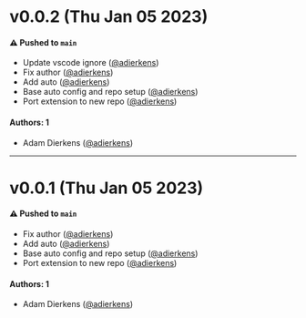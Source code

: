 # v0.0.2 (Thu Jan 05 2023)

#### ⚠️ Pushed to `main`

- Update vscode ignore ([@adierkens](https://github.com/adierkens))
- Fix author ([@adierkens](https://github.com/adierkens))
- Add auto ([@adierkens](https://github.com/adierkens))
- Base auto config and repo setup ([@adierkens](https://github.com/adierkens))
- Port extension to new repo ([@adierkens](https://github.com/adierkens))

#### Authors: 1

- Adam Dierkens ([@adierkens](https://github.com/adierkens))

---

# v0.0.1 (Thu Jan 05 2023)

#### ⚠️ Pushed to `main`

- Fix author ([@adierkens](https://github.com/adierkens))
- Add auto ([@adierkens](https://github.com/adierkens))
- Base auto config and repo setup ([@adierkens](https://github.com/adierkens))
- Port extension to new repo ([@adierkens](https://github.com/adierkens))

#### Authors: 1

- Adam Dierkens ([@adierkens](https://github.com/adierkens))

